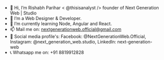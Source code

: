 - 👋 Hi, I’m Rishabh Parihar < @thisisanalyst /> founder of Next Generation Web | Studio
- 👀 I’m a Web Designer & Developer.
- 🌱 I’m currently learning Node, Angular and React.
- 📫 Mail me on: nextgenerationweb.official@gmail.com
- 🔎 Social media profile's: Facebook: @NextGenerationWeb.Official, Instagram: @next_generation_web.studio, LinkedIn: next-generation-web       
- 📞 Whatsapp me on: +91 8819912828

<!---
thisisanalyst/thisisanalyst is a ✨ special ✨ repository because its `README.md` (this file) appears on your GitHub profile.
You can click the Preview link to take a look at your changes.
--->
